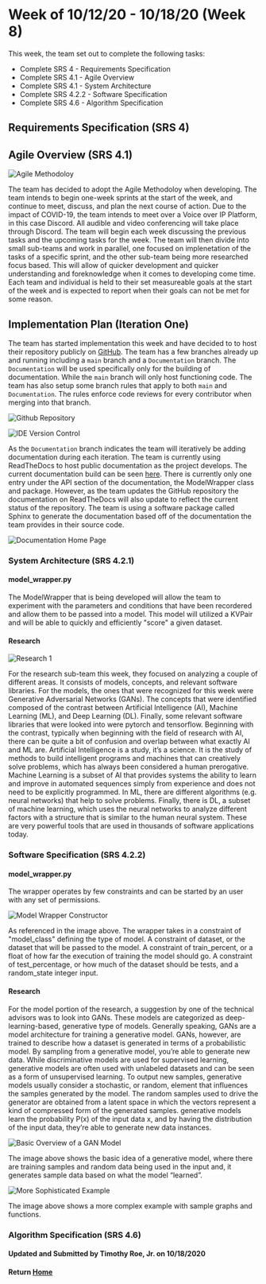 # Week of 10/12/20 - 10/18/20 (Week 8)

This week, the team set out to complete the following tasks:

- Complete SRS 4 - Requirements Specification
- Complete SRS 4.1 - Agile Overview
- Complete SRS 4.1 - System Architecture
- Complete SRS 4.2.2 - Software Specification
- Complete SRS 4.6 - Algorithm Specification

## Requirements Specification (SRS 4)

## Agile Overview (SRS 4.1)

![Agile Methodoloy](https://github.com/SoundBytes-CBU/blog/blob/gh-pages/images/week7/agile.jpg?raw=true)

The team has decided to adopt the Agile Methodoloy when developing. The team intends to begin one-week sprints at the start of the week, and continue to meet, discuss, and plan the next course of action. Due to the impact of COVID-19, the team intends to meet over a Voice over IP Platform, in this case Discord. All audible and video conferencing will take place through Discord. The team will begin each week discussing the previous tasks and the upcoming tasks for the week. The team will then divide into small sub-teams and work in parallel, one focused on implenetation of the tasks of a specific sprint, and the other sub-team being more researched focus based. This will allow of quicker development and quicker understanding and foreknowledge when it comes to developing come time. Each team and individual is held to their set measureable goals at the start of the week and is expected to report when their goals can not be met for some reason.

## Implementation Plan (Iteration One)

The team has started implementation this week and have decided to to host their repository publicly on [GitHub](https://github.com/egr-401-402-capstone-2020-21/Soundbytes_Implementation). The team has a few branches already up and running including a `main` branch and a `Documentation` branch. The `Documentation` will be used specifically only for the building of documentation. While the `main` branch will only host functioning code. The team has also setup some branch rules that apply to both `main` and `Documentation`. The rules enforce code reviews for every contributor when merging into that branch.  

![Github Repository](https://github.com/SoundBytes-CBU/blog/blob/gh-pages/images/week7/image1.jpg?raw=true)

![IDE Version Control](https://github.com/SoundBytes-CBU/blog/blob/gh-pages/images/week7/image2.jpg?raw=true)

As the `Documentation` branch indicates the team will iteratively be adding documentation during each iteration. The team is currently using ReadTheDocs to host public documentation as the project develops. The current documentation build can be seen [here](https://soundbytes.readthedocs.io/en/latest/?badge=latest). There is currently only one entry under the API section of the documentation, the ModelWrapper class and package. However, as the team updates the GitHub repository the documentation on ReadTheDocs will also update to reflect the current status of the repository. The team is using a software package called Sphinx to generate the documentation based off of the documentation the team provides in their source code.

![Documentation Home Page](https://github.com/SoundBytes-CBU/blog/blob/gh-pages/images/week7/docs.jpg?raw=true)

### System Architecture (SRS 4.2.1)

#### model_wrapper.py

The ModelWrapper that is being developed will allow the team to experiment with the parameters and conditions that have been recordered and allow them to be passed into a model. This model will utilized a KVPair and will be able to quickly and efficiently "score" a given dataset. 

#### Research

![Research 1](https://github.com/SoundBytes-CBU/blog/blob/gh-pages/images/week7/ai1.png?raw=true)

For the research sub-team this week, they focused on analyzing a couple of different areas. It consists of models, concepts, and relevant software libraries. For the models, the ones that were recognized for this week were Generative Adversarial Networks (GANs). The concepts that were identified composed of the contrast between Artificial Intelligence (AI), Machine Learning (ML), and Deep Learning (DL). Finally, some relevant software libraries that were looked into were pytorch and tensorflow. Beginning with the contrast, typically when beginning with the field of research with AI, there can be quite a bit of confusion and overlap between what exactly AI and ML are. Artificial Intelligence is a study, it’s a science. It is the study of methods to build intelligent programs and machines that can creatively solve problems, which has always been considered a human prerogative. Machine Learning is a subset of AI that provides systems the ability to learn and improve in automated sequences simply from experience and does not need to be explicitly programmed. In ML, there are different algorithms (e.g. neural networks) that help to solve problems. Finally, there is DL, a subset of machine learning, which uses the neural networks to analyze different factors with a structure that is similar to the human neural system. These are very powerful tools that are used in thousands of software applications today.

### Software Specification (SRS 4.2.2)

#### model_wrapper.py

The wrapper operates by few constraints and can be started by an user with any set of permissions. 

![Model Wrapper Constructor](https://github.com/SoundBytes-CBU/blog/blob/gh-pages/images/week7/image3.jpg?raw=true)

As referenced in the image above. The wrapper takes in a constraint of "model_class" defining the type of model. A constraint of dataset, or the dataset that will be passed to the model. A constraint of train_percent, or a float of how far the execution of training the model should go. A constraint of test_percentage, or how much of the dataset should be tests, and a random_state integer input.

#### Research

For the model portion of the research, a suggestion by one of the technical advisors was to look into GANs. These models are categorized as deep-learning-based, generative type of models. Generally speaking, GANs are a model architecture for training a generative model. GANs, however, are trained to describe how a dataset is generated in terms of a probabilistic model. By sampling from a generative model, you’re able to generate new data. While discriminative models are used for supervised learning, generative models are often used with unlabeled datasets and can be seen as a form of unsupervised learning. To output new samples, generative models usually consider a stochastic, or random, element that influences the samples generated by the model. The random samples used to drive the generator are obtained from a latent space in which the vectors represent a kind of compressed form of the generated samples. generative models learn the probability P(x) of the input data x, and by having the distribution of the input data, they’re able to generate new data instances.

![Basic Overview of a GAN Model](https://github.com/SoundBytes-CBU/blog/blob/gh-pages/images/week7/figure21.png?raw=true)

The image above shows the basic idea of a generative model, where there are training samples and random data being used in the input and, it generates sample data based on what the model “learned”. 

![More Sophisticated Example](https://github.com/SoundBytes-CBU/blog/blob/gh-pages/images/week7/figure22.png?raw=true)

The image above shows a more complex example with sample graphs and functions.

### Algorithm Specification (SRS 4.6)

#### Updated and Submitted by Timothy Roe, Jr. on 10/18/2020
#### Return [Home](index.md)